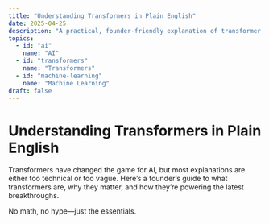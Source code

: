 ```yaml
---
title: "Understanding Transformers in Plain English"
date: 2025-04-25
description: "A practical, founder-friendly explanation of transformer models."
topics:
  - id: "ai"
    name: "AI"
  - id: "transformers"
    name: "Transformers"
  - id: "machine-learning"
    name: "Machine Learning"
draft: false
---
```


# Understanding Transformers in Plain English

Transformers have changed the game for AI, but most explanations are either too technical or too vague. Here’s a founder’s guide to what transformers are, why they matter, and how they’re powering the latest breakthroughs.

No math, no hype—just the essentials.
